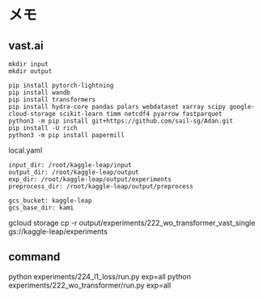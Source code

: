 # メモ

## vast.ai
```
mkdir input
mkdir output

pip install pytorch-lightning
pip install wandb
pip install transformers
pip install hydra-core pandas polars webdataset xarray scipy google-cloud-storage scikit-learn timm netcdf4 pyarrow fastparquet
python3 -m pip install git+https://github.com/sail-sg/Adan.git  
pip install -U rich
python3 -m pip install papermill
```

local.yaml
```
input_dir: /root/kaggle-leap/input
output_dir: /root/kaggle-leap/output
exp_dir: /root/kaggle-leap/output/experiments
preprocess_dir: /root/kaggle-leap/output/preprocess

gcs_bucket: kaggle-leap
gcs_base_dir: kami
```

gcloud storage cp -r output/experiments/222_wo_transformer_vast_single gs://kaggle-leap/experiments

## command
python experiments/224_l1_loss/run.py exp=all
python experiments/222_wo_transformer/run.py exp=all
